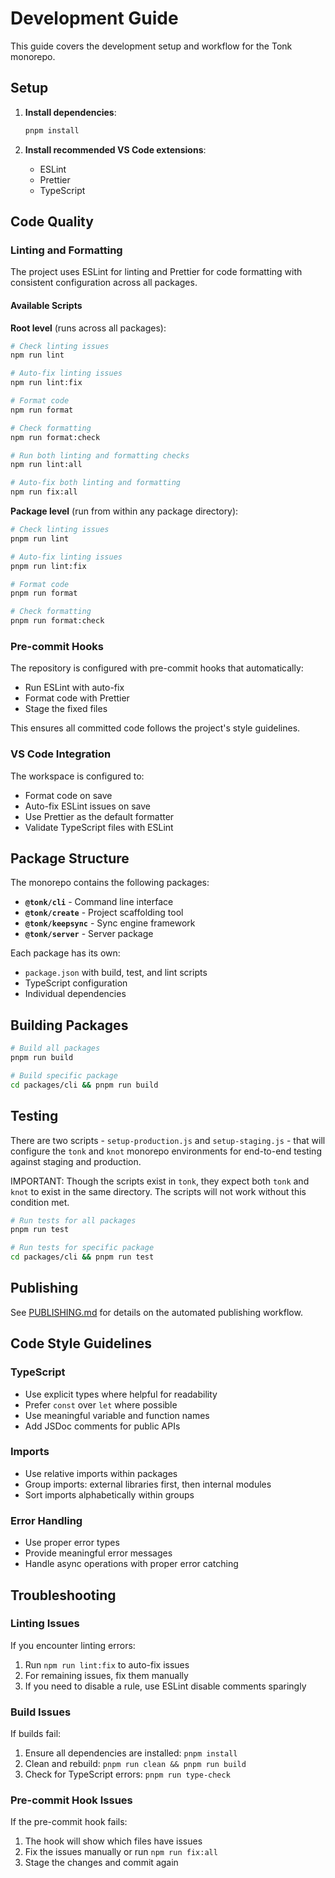 # Development Guide

This guide covers the development setup and workflow for the Tonk monorepo.

## Setup

1. **Install dependencies**:

   ```bash
   pnpm install
   ```

2. **Install recommended VS Code extensions**:
   - ESLint
   - Prettier
   - TypeScript

## Code Quality

### Linting and Formatting

The project uses ESLint for linting and Prettier for code formatting with consistent configuration
across all packages.

#### Available Scripts

**Root level** (runs across all packages):

```bash
# Check linting issues
npm run lint

# Auto-fix linting issues
npm run lint:fix

# Format code
npm run format

# Check formatting
npm run format:check

# Run both linting and formatting checks
npm run lint:all

# Auto-fix both linting and formatting
npm run fix:all
```

**Package level** (run from within any package directory):

```bash
# Check linting issues
pnpm run lint

# Auto-fix linting issues
pnpm run lint:fix

# Format code
pnpm run format

# Check formatting
pnpm run format:check
```

### Pre-commit Hooks

The repository is configured with pre-commit hooks that automatically:

- Run ESLint with auto-fix
- Format code with Prettier
- Stage the fixed files

This ensures all committed code follows the project's style guidelines.

### VS Code Integration

The workspace is configured to:

- Format code on save
- Auto-fix ESLint issues on save
- Use Prettier as the default formatter
- Validate TypeScript files with ESLint

## Package Structure

The monorepo contains the following packages:

- **`@tonk/cli`** - Command line interface
- **`@tonk/create`** - Project scaffolding tool
- **`@tonk/keepsync`** - Sync engine framework
- **`@tonk/server`** - Server package

Each package has its own:

- `package.json` with build, test, and lint scripts
- TypeScript configuration
- Individual dependencies

## Building Packages

```bash
# Build all packages
pnpm run build

# Build specific package
cd packages/cli && pnpm run build
```

## Testing

There are two scripts - `setup-production.js` and `setup-staging.js` - that will configure the
`tonk` and `knot` monorepo environments for end-to-end testing against staging and production.

IMPORTANT: Though the scripts exist in `tonk`, they expect both `tonk` and `knot` to exist in the
same directory. The scripts will not work without this condition met.

```bash
# Run tests for all packages
pnpm run test

# Run tests for specific package
cd packages/cli && pnpm run test
```

## Publishing

See [PUBLISHING.md](./PUBLISHING.md) for details on the automated publishing workflow.

## Code Style Guidelines

### TypeScript

- Use explicit types where helpful for readability
- Prefer `const` over `let` where possible
- Use meaningful variable and function names
- Add JSDoc comments for public APIs

### Imports

- Use relative imports within packages
- Group imports: external libraries first, then internal modules
- Sort imports alphabetically within groups

### Error Handling

- Use proper error types
- Provide meaningful error messages
- Handle async operations with proper error catching

## Troubleshooting

### Linting Issues

If you encounter linting errors:

1. Run `npm run lint:fix` to auto-fix issues
2. For remaining issues, fix them manually
3. If you need to disable a rule, use ESLint disable comments sparingly

### Build Issues

If builds fail:

1. Ensure all dependencies are installed: `pnpm install`
2. Clean and rebuild: `pnpm run clean && pnpm run build`
3. Check for TypeScript errors: `pnpm run type-check`

### Pre-commit Hook Issues

If the pre-commit hook fails:

1. The hook will show which files have issues
2. Fix the issues manually or run `npm run fix:all`
3. Stage the changes and commit again

